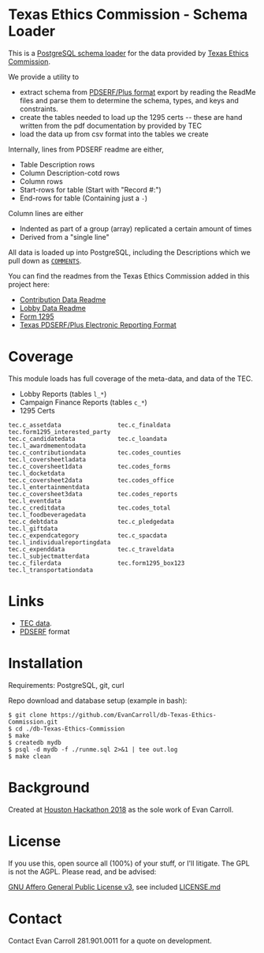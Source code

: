 Texas Ethics Commission - Schema Loader
====

This is a [PostgreSQL schema loader](https://www.postgresql.org/) for the data
provided by [Texas Ethics Commission](https://www.ethics.state.tx.us/).

We provide a utility to

* extract schema from [PDSERF/Plus format](https://dba.stackexchange.com/a/207425/2639) export by reading the ReadMe files and parse them to determine the schema, types, and keys and constraints.
* create the tables needed to load up the 1295 certs -- these are hand written from the pdf documentation by provided by TEC
* load the data up from csv format into the tables we create

Internally, lines from PDSERF readme are either,

 * Table Description rows
 * Column Description-cotd rows
 * Column rows
 * Start-rows for table (Start with "Record #:")
 * End-rows for table   (Containing just a `-`)

Column lines are either

 * Indented as part of a group (array) replicated a certain amount of times
 * Derived from a "single line"

All data is loaded up into PostgreSQL, including the Descriptions which we pull
down as
[`COMMENTS`](https://www.postgresql.org/docs/current/static/sql-comment.html).

You can find the readmes from the Texas Ethics Commission added in this project here:

* [Contribution Data Readme](./data/TEC_CF_CSV/ReadMe.txt)
* [Lobby Data Readme](./data/TEC_LA_CSV/LobbyLAR-ReadMe.txt)
* [Form 1295](./data/tec_docs/1295CertificatesCSVFormat.pdf)
* [Texas PDSERF/Plus
Electronic Reporting Format](./data/tec_docs/TX_ERF13_7.pdf)

Coverage
====

This module loads has full coverage of the meta-data, and data of the TEC.

* Lobby Reports (tables `l_*`)
* Campaign Finance Reports (tables `c_*`)
* 1295 Certs

```
tec.c_assetdata                tec.c_finaldata                tec.form1295_interested_party
tec.c_candidatedata            tec.c_loandata                 tec.l_awardmementodata
tec.c_contributiondata         tec.codes_counties             tec.l_coversheetladata
tec.c_coversheet1data          tec.codes_forms                tec.l_docketdata
tec.c_coversheet2data          tec.codes_office               tec.l_entertainmentdata
tec.c_coversheet3data          tec.codes_reports              tec.l_eventdata
tec.c_creditdata               tec.codes_total                tec.l_foodbeveragedata
tec.c_debtdata                 tec.c_pledgedata               tec.l_giftdata
tec.c_expendcategory           tec.c_spacdata                 tec.l_individualreportingdata
tec.c_expenddata               tec.c_traveldata               tec.l_subjectmatterdata
tec.c_filerdata                tec.form1295_box123            tec.l_transportationdata
```

Links
====

* [TEC data](https://www.ethics.state.tx.us/dfs/search_CF.htm).
* [PDSERF](https://dba.stackexchange.com/a/207425/2639) format

Installation
====

Requirements: PostgreSQL, git, curl

Repo download and database setup (example in bash):
```
$ git clone https://github.com/EvanCarroll/db-Texas-Ethics-Commission.git
$ cd ./db-Texas-Ethics-Commission
$ make
$ createdb mydb
$ psql -d mydb -f ./runme.sql 2>&1 | tee out.log
$ make clean
```

Background
====

Created at [Houston Hackathon 2018](http://houstonhackathon.com/) as the sole
work of Evan Carroll.

License
====

If you use this, open source all (100%) of your stuff, or I'll litigate.
The GPL is not the AGPL. Please read, and be advised:

[GNU Affero General Public License
v3](https://www.gnu.org/licenses/agpl-3.0.html), see included
[LICENSE.md](./LICENSE.md)

Contact
====

Contact Evan Carroll 281.901.0011 for a quote on development.
